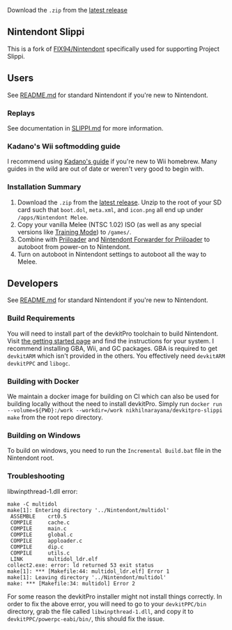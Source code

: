 Download the `.zip` from the [latest release](https://github.com/project-slippi/Nintendont/releases/latest)

## Nintendont Slippi
This is a fork of [FIX94/Nintendont](https://github.com/FIX94/Nintendont) specifically
used for supporting Project Slippi.

## Users
See [README.md](https://github.com/FIX94/Nintendont/blob/master/README.md) for standard Nintendont if you're new to Nintendont.

### Replays
See documentation in [SLIPPI.md](SLIPPI.md) for more information.

### Kadano's Wii softmodding guide
I recommend using [Kadano's guide](https://docs.google.com/document/d/1iaPI7Mb5fCzsLLLuEeQuR9-BeR8AOwvHyU-FM8GKmEs) if you're new to Wii homebrew. Many guides in the wild are out of date or weren't very good to begin with.

### Installation Summary
1. Download the `.zip` from the [latest release](https://github.com/project-slippi/Nintendont/releases/latest). Unzip to the root of your SD card such that `boot.dol`, `meta.xml`, and `icon.png` all end up under `/apps/Nintendont Melee`.
2. Copy your vanilla Melee (NTSC 1.02) ISO (as well as any special versions like [Training Mode](https://www.patreon.com/UnclePunch)) to `/games/`.
3. Combine with [Priiloader](http://wiibrew.org/wiki/Priiloader) and [Nintendont Forwarder for Priiloader](https://github.com/jmlee337/Nintendont-Forwarder-for-Priiloader) to autoboot from power-on to Nintendont.
4. Turn on autoboot in Nintendont settings to autoboot all the way to Melee.

## Developers
See [README.md](https://github.com/FIX94/Nintendont/blob/master/README.md) for standard Nintendont if you're new to Nintendont.

### Build Requirements
You will need to install part of the devkitPro toolchain to build Nintendont. Visit [the getting started page](https://devkitpro.org/wiki/Getting_Started) and find the instructions for your system. I recommend installing GBA, Wii, and GC packages. GBA is required to get `devkitARM` which isn't provided in the others. You effectively need `devkitARM` `devkitPPC` and `libogc`.

### Building with Docker
We maintain a docker image for building on CI which can also be used for building locally without the need to install devkitPro. Simply run `docker run --volume=${PWD}:/work --workdir=/work nikhilnarayana/devkitpro-slippi make` from the root repo directory.

### Building on Windows
To build on windows, you need to run the `Incremental Build.bat` file in the Nintendont root.

### Troubleshooting
libwinpthread-1.dll error:
```
make -C multidol
make[1]: Entering directory '../Nintendont/multidol'
 ASSEMBLE    crt0.S
 COMPILE     cache.c
 COMPILE     main.c
 COMPILE     global.c
 COMPILE     apploader.c
 COMPILE     dip.c
 COMPILE     utils.c
 LINK        multidol_ldr.elf
collect2.exe: error: ld returned 53 exit status
make[1]: *** [Makefile:44: multidol_ldr.elf] Error 1
make[1]: Leaving directory '../Nintendont/multidol'
make: *** [Makefile:34: multidol] Error 2
```
For some reason the devkitPro installer might not install things correctly. In order to fix the above error, you will need to go to your `devkitPPC/bin` directory, grab the file called `libwinpthread-1.dll`, and copy it to `devkitPPC/powerpc-eabi/bin/`, this should fix the issue.
